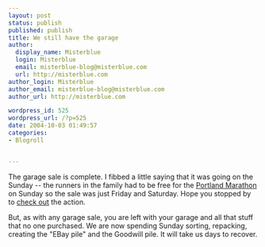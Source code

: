 ```yaml
---
layout: post
status: publish
published: publish
title: We still have the garage
author:
  display_name: Misterblue
  login: Misterblue
  email: misterblue-blog@misterblue.com
  url: http://misterblue.com
author_login: Misterblue
author_email: misterblue-blog@misterblue.com
author_url: http://misterblue.com

wordpress_id: 525
wordpress_url: /?p=525
date: 2004-10-03 01:49:57
categories:
- Blogroll


---
```

<p>
The garage sale is complete.  I fibbed a little saying that it was going on the Sunday -- the runners in the family had to be free for the <a href="http://www.portlandmarathon.org/">Portland Marathon</a> on Sunday so the sale was just Friday and Saturday.  Hope you stopped by to <a href="http://livingroomcam.us/"> check out</a> the action.
</p>
<p>
But, as with any garage sale, you are left with your garage and all that stuff that no one purchased.
We are now spending Sunday sorting, repacking, creating the "EBay pile" and the Goodwill pile.
It will take us days to recover.
</p>
